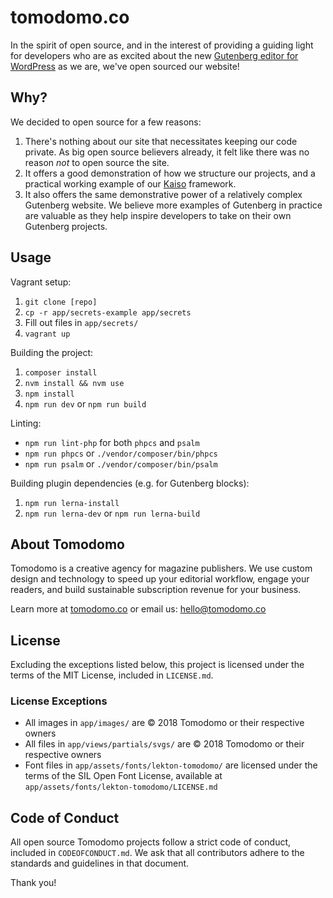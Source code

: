 # tomodomo.co

In the spirit of open source, and in the interest of providing a guiding light for developers who are as excited about the new [Gutenberg editor for WordPress](https://wordpress.org/gutenberg/) as we are, we've open sourced our website!

## Why?

We decided to open source for a few reasons:

1. There's nothing about our site that necessitates keeping our code private. As big open source believers already, it felt like there was no reason _not_ to open source the site.
2. It offers a good demonstration of how we structure our projects, and a practical working example of our [Kaiso](https://github.com/TomodomoCo/kaiso) framework.
3. It also offers the same demonstrative power of a relatively complex Gutenberg website. We believe more examples of Gutenberg in practice are valuable as they help inspire developers to take on their own Gutenberg projects.

## Usage

Vagrant setup:

1. `git clone [repo]`
2. `cp -r app/secrets-example app/secrets`
3. Fill out files in `app/secrets/`
4. `vagrant up`

Building the project:

1. `composer install`
2. `nvm install && nvm use`
3. `npm install`
4. `npm run dev` or `npm run build`

Linting:

+ `npm run lint-php` for both `phpcs` and `psalm`
+ `npm run phpcs` or `./vendor/composer/bin/phpcs`
+ `npm run psalm` or `./vendor/composer/bin/psalm`

Building plugin dependencies (e.g. for Gutenberg blocks):

1. `npm run lerna-install`
2. `npm run lerna-dev` or `npm run lerna-build`

## About Tomodomo

Tomodomo is a creative agency for magazine publishers. We use custom design and technology to speed up your editorial workflow, engage your readers, and build sustainable subscription revenue for your business.

Learn more at [tomodomo.co](https://tomodomo.co) or email us: [hello@tomodomo.co](mailto:hello@tomodomo.co)

## License

Excluding the exceptions listed below, this project is licensed under the terms of the MIT License, included in `LICENSE.md`.

### License Exceptions

+ All images in `app/images/` are © 2018 Tomodomo or their respective owners
+ All files in `app/views/partials/svgs/` are © 2018 Tomodomo or their respective owners
+ Font files in `app/assets/fonts/lekton-tomodomo/` are licensed under the terms of the SIL Open Font License, available at `app/assets/fonts/lekton-tomodomo/LICENSE.md`

## Code of Conduct

All open source Tomodomo projects follow a strict code of conduct, included in `CODEOFCONDUCT.md`. We ask that all contributors adhere to the standards and guidelines in that document.

Thank you!
